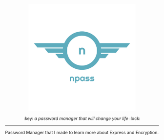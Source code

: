 <p align="center">
  <img width="350" height="350" src="logo.png" alt="npass">
</p>
<p align="center">
  :key: <em>a password manager that will change your life</em> :lock:
</p>

---


Password Manager that I made to learn more about Express and Encryption.
